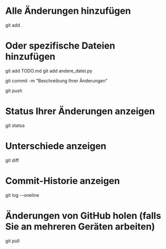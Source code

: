 # Alle Änderungen hinzufügen
git add .

# Oder spezifische Dateien hinzufügen
git add TODO.md
git add andere_datei.py

git commit -m "Beschreibung Ihrer Änderungen"

git push

# Status Ihrer Änderungen anzeigen
git status

# Unterschiede anzeigen
git diff

# Commit-Historie anzeigen
git log --oneline

# Änderungen von GitHub holen (falls Sie an mehreren Geräten arbeiten)
git pull